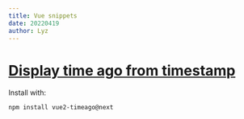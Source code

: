 ```yaml
---
title: Vue snippets
date: 20220419
author: Lyz
---
```


# [Display time ago from timestamp](https://vue2-timeago.netlify.app/guide/timeago/timeago.html)

Install with:

```bash
npm install vue2-timeago@next
```
